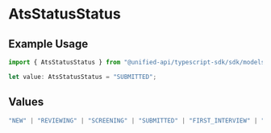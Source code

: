 # AtsStatusStatus

## Example Usage

```typescript
import { AtsStatusStatus } from "@unified-api/typescript-sdk/sdk/models/shared";

let value: AtsStatusStatus = "SUBMITTED";
```

## Values

```typescript
"NEW" | "REVIEWING" | "SCREENING" | "SUBMITTED" | "FIRST_INTERVIEW" | "SECOND_INTERVIEW" | "THIRD_INTERVIEW" | "BACKGROUND_CHECK" | "OFFERED" | "ACCEPTED" | "HIRED" | "REJECTED" | "DECLINED" | "WITHDRAWN"
```